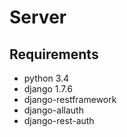 # Server

## Requirements

- python 3.4
- django 1.7.6
- django-restframework
- django-allauth
- django-rest-auth